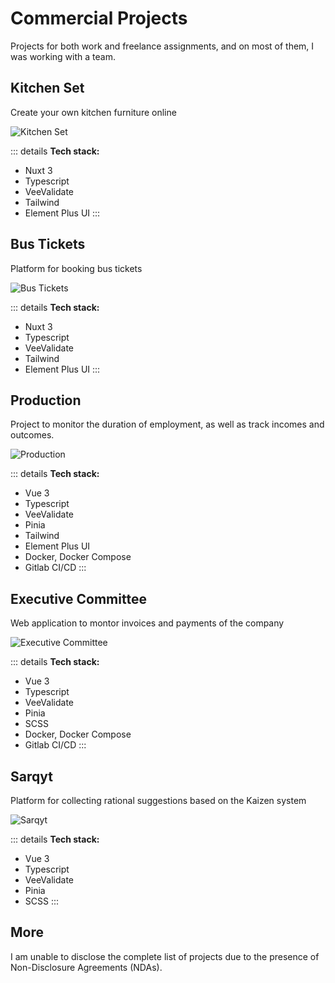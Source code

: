 # Commercial Projects

Projects for both work and freelance assignments, and on most of them, I was working with a team.

## Kitchen Set

Create your own kitchen furniture online

![Kitchen Set](https://knullaimages.s3.eu-north-1.amazonaws.com/kitchen-set.webp "Kitchen Set")

::: details
**Tech stack:**
* Nuxt 3
* Typescript
* VeeValidate
* Tailwind
* Element Plus UI
:::

## Bus Tickets

Platform for booking bus tickets

![Bus Tickets](https://knullaimages.s3.eu-north-1.amazonaws.com/bus-tickets.webp "Bus Tickets")

::: details
**Tech stack:**
* Nuxt 3
* Typescript
* VeeValidate
* Tailwind
* Element Plus UI
:::

## Production

Project to monitor the duration of employment, as well as track incomes and outcomes.

![Production](https://knullaimages.s3.eu-north-1.amazonaws.com/production.webp "Production")

::: details
**Tech stack:**
* Vue 3
* Typescript
* VeeValidate
* Pinia
* Tailwind
* Element Plus UI
* Docker, Docker Compose
* Gitlab CI/CD
:::

## Executive Committee

Web application to montor invoices and payments of the company 

![Executive Committee](https://knullaimages.s3.eu-north-1.amazonaws.com/executive-committee.webp "Executive Committee")

::: details
**Tech stack:**
* Vue 3
* Typescript
* VeeValidate
* Pinia
* SCSS
* Docker, Docker Compose
* Gitlab CI/CD
:::

## Sarqyt

Platform for collecting rational suggestions based on the Kaizen system 

![Sarqyt](https://knullaimages.s3.eu-north-1.amazonaws.com/sarqyt.webp "Sarqyt")

::: details
**Tech stack:**
* Vue 3
* Typescript
* VeeValidate
* Pinia
* SCSS
:::

## More

I am unable to disclose the complete list of projects due to the presence of Non-Disclosure Agreements (NDAs).
